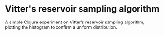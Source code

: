 # Vitter's reservoir sampling algorithm

A simple Clojure experiment on Vitter's reservoir sampling algorithm,
plotting the histogram to confirm a uniform distribution.

